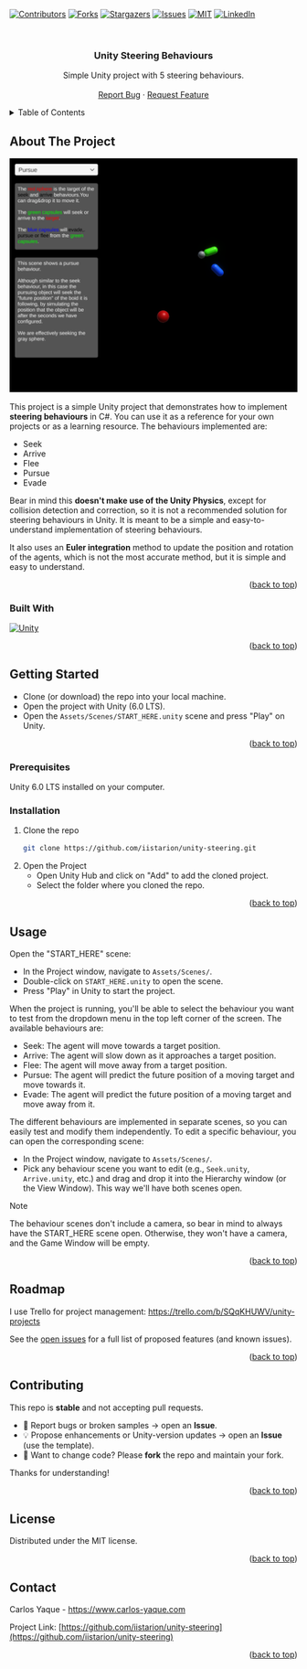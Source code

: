 ﻿<a id="readme-top"></a>

<!-- PROJECT SHIELDS -->
<!--
*** I'm using markdown "reference style" links for readability.
*** Reference links are enclosed in brackets [ ] instead of parentheses ( ).
*** See the bottom of this document for the declaration of the reference variables
*** for contributors-url, forks-url, etc. This is an optional, concise syntax you may use.
*** https://www.markdownguide.org/basic-syntax/#reference-style-links
-->
[![Contributors][contributors-shield]][contributors-url]
[![Forks][forks-shield]][forks-url]
[![Stargazers][stars-shield]][stars-url]
[![Issues][issues-shield]][issues-url]
[![MIT][license-shield]][license-url]
[![LinkedIn][linkedin-shield]][linkedin-url]

<!-- PROJECT LOGO -->
<br />
<div align="center">

<h3 align="center">Unity Steering Behaviours</h3>

  <p align="center">
    Simple Unity project with 5 steering behaviours.
    <br />
    <br />
    <a href="https://github.com/iistarion/unity-steering/issues/new?labels=bug&template=bug_report.md">Report Bug</a>
    &middot;
    <a href="https://github.com/iistarion/unity-steering/issues/new?labels=enhancement&template=feature_request.md">Request Feature</a>
  </p>
</div>



<!-- TABLE OF CONTENTS -->
<details>
  <summary>Table of Contents</summary>
  <ol>
    <li>
      <a href="#about-the-project">About The Project</a>
      <ul>
        <li><a href="#built-with">Built With</a></li>
      </ul>
    </li>
    <li>
      <a href="#getting-started">Getting Started</a>
      <ul>
        <li><a href="#prerequisites">Prerequisites</a></li>
        <li><a href="#installation">Installation</a></li>
      </ul>
    </li>
    <li><a href="#usage">Usage</a></li>
    <li><a href="#roadmap">Roadmap</a></li>
    <li><a href="#contributing">Contributing</a></li>
    <li><a href="#license">License</a></li>
    <li><a href="#contact">Contact</a></li>
    <li><a href="#acknowledgments">Acknowledgments</a></li>
  </ol>
</details>



<!-- ABOUT THE PROJECT -->
## About The Project

![Product Name Screen Shot][product-screenshot]

This project is a simple Unity project that demonstrates how to implement **steering behaviours** in C#. You can use it as a reference for your own projects or as a learning resource. The behaviours implemented are:
- Seek
- Arrive
- Flee
- Pursue
- Evade

Bear in mind this **doesn't make use of the Unity Physics**, except for collision detection and correction, so it is not a recommended solution for steering behaviours in Unity. It is meant to be a simple and easy-to-understand implementation of steering behaviours.

It also uses an **Euler integration** method to update the position and rotation of the agents, which is not the most accurate method, but it is simple and easy to understand.

<p align="right">(<a href="#readme-top">back to top</a>)</p>



### Built With

[![Unity][Unity]][Unity-url]

<p align="right">(<a href="#readme-top">back to top</a>)</p>



<!-- GETTING STARTED -->
## Getting Started

- Clone (or download) the repo into your local machine.
- Open the project with Unity (6.0 LTS).
- Open the `Assets/Scenes/START_HERE.unity` scene and press "Play" on Unity.

<p align="right">(<a href="#readme-top">back to top</a>)</p>

### Prerequisites

Unity 6.0 LTS installed on your computer.

### Installation

1. Clone the repo
   ```sh
   git clone https://github.com/iistarion/unity-steering.git
   ```
2. Open the Project
   - Open Unity Hub and click on "Add" to add the cloned project.
   - Select the folder where you cloned the repo.

<p align="right">(<a href="#readme-top">back to top</a>)</p>



<!-- USAGE EXAMPLES -->
## Usage

Open the "START_HERE" scene:
   - In the Project window, navigate to `Assets/Scenes/`.
   - Double-click on `START_HERE.unity` to open the scene.
   - Press "Play" in Unity to start the project.

When the project is running, you'll be able to select the behaviour you want to test from the dropdown menu in the top left corner of the screen. The available behaviours are:
  - Seek: The agent will move towards a target position.
  - Arrive: The agent will slow down as it approaches a target position.
  - Flee: The agent will move away from a target position.
  - Pursue: The agent will predict the future position of a moving target and move towards it.
  - Evade: The agent will predict the future position of a moving target and move away from it.


The different behaviours are implemented in separate scenes, so you can easily test and modify them independently. To edit a specific behaviour, you can open the corresponding scene:
   - In the Project window, navigate to `Assets/Scenes/`.
   - Pick any behaviour scene you want to edit (e.g., `Seek.unity`, `Arrive.unity`, etc.) and drag and drop it into the Hierarchy window (or the View Window). This way we'll have both scenes open.

> [!NOTE]
> The behaviour scenes don't include a camera, so bear in mind to always have the START_HERE scene open. Otherwise, they won't have a camera, and the Game Window will be empty.

<p align="right">(<a href="#readme-top">back to top</a>)</p>



<!-- ROADMAP -->
## Roadmap

I use Trello for project management:
https://trello.com/b/SQqKHUWV/unity-projects

See the [open issues](https://github.com/iistarion/unity-steering/issues) for a full list of proposed features (and known issues).

<p align="right">(<a href="#readme-top">back to top</a>)</p>



<!-- CONTRIBUTING -->
## Contributing

This repo is **stable** and not accepting pull requests.

- 🐞 Report bugs or broken samples → open an **Issue**.
- 💡 Propose enhancements or Unity-version updates → open an **Issue** (use the template).
- 🔀 Want to change code? Please **fork** the repo and maintain your fork.

Thanks for understanding!

<p align="right">(<a href="#readme-top">back to top</a>)</p>



<!-- LICENSE -->
## License

Distributed under the MIT license.

<p align="right">(<a href="#readme-top">back to top</a>)</p>



<!-- CONTACT -->
## Contact

Carlos Yaque - https://www.carlos-yaque.com

Project Link: [https://github.com/iistarion/unity-steering](https://github.com/iistarion/unity-steering)

<p align="right">(<a href="#readme-top">back to top</a>)</p>


<!-- MARKDOWN LINKS & IMAGES -->
<!-- https://www.markdownguide.org/basic-syntax/#reference-style-links -->
[contributors-shield]: https://img.shields.io/github/contributors/iistarion/unity-steering.svg?style=for-the-badge
[contributors-url]: https://github.com/iistarion/unity-steering/graphs/contributors
[forks-shield]: https://img.shields.io/github/forks/iistarion/unity-steering.svg?style=for-the-badge
[forks-url]: https://github.com/iistarion/unity-steering/network/members
[stars-shield]: https://img.shields.io/github/stars/iistarion/unity-steering.svg?style=for-the-badge
[stars-url]: https://github.com/iistarion/unity-steering/stargazers
[issues-shield]: https://img.shields.io/github/issues/iistarion/unity-steering.svg?style=for-the-badge
[issues-url]: https://github.com/iistarion/unity-steering/issues
[license-shield]: https://img.shields.io/github/license/iistarion/unity-steering.svg?style=for-the-badge
[license-url]: https://github.com/iistarion/unity-steering/blob/master/LICENSE.txt
[linkedin-shield]: https://img.shields.io/badge/-LinkedIn-black.svg?style=for-the-badge&logo=linkedin&colorB=555
[linkedin-url]: https://linkedin.com/in/carlos-yaque-b8a97a9
[product-screenshot]: images/screenshot.png
[Unity]: https://img.shields.io/badge/Unity%206.0%20LTS-000000?style=for-the-badge&logo=unity&logoColor=white
[Unity-url]: https://unity.com/